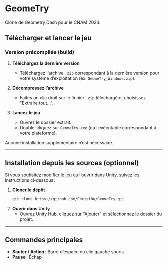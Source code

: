 # GeomeTry

Clone de Geometry Dash pour le CNAM 2024.

## Télécharger et lancer le jeu

### Version précompilée (build)

1. **Téléchargez la dernière version**
   - Téléchargez l’archive `.zip` correspondant à la dernière version pour votre système d’exploitation (ex: `GeomeTry_Windows.zip`).

2. **Décompressez l’archive**
   - Faites un clic droit sur le fichier `.zip` téléchargé et choisissez "Extraire tout…".

3. **Lancez le jeu**
   - Ouvrez le dossier extrait.
   - Double-cliquez sur `GeomeTry.exe` (ou l’exécutable correspondant à votre plateforme).

Aucune installation supplémentaire n’est nécessaire.

---

## Installation depuis les sources (optionnel)

Si vous souhaitez modifier le jeu ou l’ouvrir dans Unity, suivez les instructions ci-dessous :

1. **Cloner le dépôt**
   ```sh
   git clone https://github.com/Christ0u/GeomeTry.git
   ```
2. **Ouvrir dans Unity**
   - Ouvrez Unity Hub, cliquez sur "Ajouter" et sélectionnez le dossier du projet.

---

## Commandes principales

- **Sauter / Action** : Barre d’espace ou clic gauche souris
- **Pause** : Échap